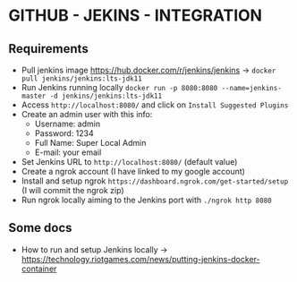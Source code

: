# GITHUB - JEKINS - INTEGRATION

## Requirements

- Pull jenkins image https://hub.docker.com/r/jenkins/jenkins -> `docker pull jenkins/jenkins:lts-jdk11`
- Run Jenkins running locally `docker run -p 8080:8080 --name=jenkins-master -d jenkins/jenkins:lts-jdk11`
- Access `http://localhost:8080/` and click on `Install Suggested Plugins` 
- Create an admin user with this info:
  - Username: admin
  - Password: 1234
  - Full Name: Super Local Admin
  - E-mail: your email
- Set Jenkins URL to `http://localhost:8080/` (default value)
- Create a ngrok account (I have linked to my google account)
- Install and setup ngrok `https://dashboard.ngrok.com/get-started/setup` (I will commit the ngrok zip)
- Run ngrok locally aiming to the Jenkins port with `./ngrok http 8080`

## Some docs
  - How to run and setup Jenkins locally -> https://technology.riotgames.com/news/putting-jenkins-docker-container
